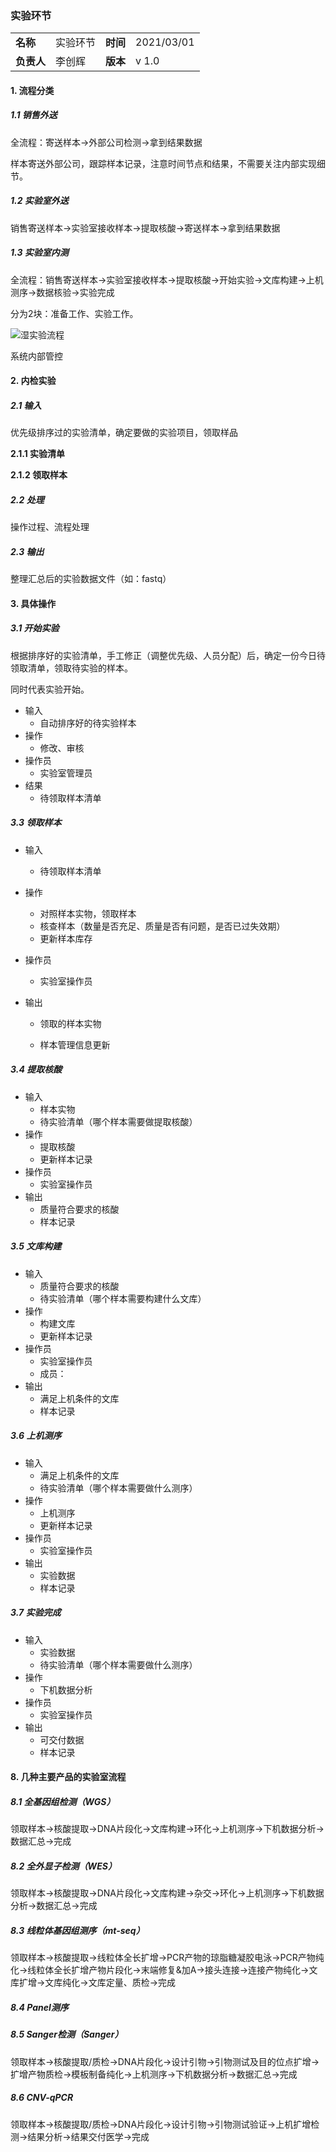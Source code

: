 ### 实验环节
|            |          |          |            |
| ---------- | -------- | -------- | ---------- |
| **名称**   | 实验环节 | **时间** | 2021/03/01 |
| **负责人** | 李创辉   | **版本** | v 1.0      |

#### 1. 流程分类

##### 1.1 销售外送

全流程：寄送样本->外部公司检测->拿到结果数据

样本寄送外部公司，跟踪样本记录，注意时间节点和结果，不需要关注内部实现细节。

##### 1.2 实验室外送

销售寄送样本->实验室接收样本->提取核酸->寄送样本->拿到结果数据

##### 1.3 实验室内测

全流程：销售寄送样本->实验室接收样本->提取核酸->开始实验->文库构建->上机测序->数据核验->实验完成



分为2块：准备工作、实验工作。



![湿实验流程](https://chv.oss-cn-shanghai.aliyuncs.com/aegicare/docs/2.1.%E5%AE%9E%E9%AA%8C%E5%AE%A4.png)

系统内部管控

#### 2. 内检实验

##### 2.1 输入

优先级排序过的实验清单，确定要做的实验项目，领取样品

**2.1.1 实验清单**

**2.1.2 领取样本**

##### 2.2 处理

操作过程、流程处理

##### 2.3 输出

整理汇总后的实验数据文件（如：fastq）

#### 3. 具体操作

##### 3.1 开始实验

根据排序好的实验清单，手工修正（调整优先级、人员分配）后，确定一份今日待领取清单，领取待实验的样本。

同时代表实验开始。

+ 输入
  - 自动排序好的待实验样本
+ 操作
  + 修改、审核
+ 操作员
  + 实验室管理员
+ 结果
  + 待领取样本清单


##### 3.3 领取样本

+ 输入
  + 待领取样本清单
  
+ 操作
  
  + 对照样本实物，领取样本
  + 核查样本（数量是否充足、质量是否有问题，是否已过失效期）
  + 更新样本库存
  
+ 操作员
  
  + 实验室操作员
  
+ 输出
  
  + 领取的样本实物
  
  + 样本管理信息更新

##### 3.4 提取核酸

+ 输入
  + 样本实物
  + 待实验清单（哪个样本需要做提取核酸）
+ 操作
  + 提取核酸
  + 更新样本记录
+ 操作员
  + 实验室操作员
+ 输出
  + 质量符合要求的核酸
  + 样本记录

##### 3.5 文库构建

+ 输入
  + 质量符合要求的核酸
  + 待实验清单（哪个样本需要构建什么文库）
+ 操作
  + 构建文库
  + 更新样本记录
+ 操作员
  + 实验室操作员
  + 成员：
+ 输出
  + 满足上机条件的文库
  + 样本记录

##### 3.6 上机测序

+ 输入
  + 满足上机条件的文库
  + 待实验清单（哪个样本需要做什么测序）
+ 操作
  + 上机测序
  + 更新样本记录
+ 操作员
  + 实验室操作员
+ 输出
  + 实验数据
  + 样本记录

##### 3.7 实验完成

+ 输入
  + 实验数据
  + 待实验清单（哪个样本需要做什么测序）
+ 操作
  + 下机数据分析
+ 操作员
  + 实验室操作员
+ 输出
  + 可交付数据
  + 样本记录



#### 8. 几种主要产品的实验室流程

##### 8.1 全基因组检测（WGS）

领取样本->核酸提取->DNA片段化->文库构建->环化->上机测序->下机数据分析->数据汇总->完成

##### 8.2 全外显子检测（WES）

领取样本->核酸提取->DNA片段化->文库构建->杂交->环化->上机测序->下机数据分析->数据汇总->完成

##### 8.3 线粒体基因组测序（mt-seq）

领取样本->核酸提取->线粒体全长扩增->PCR产物的琼脂糖凝胶电泳->PCR产物纯化->线粒体全长扩增产物片段化->末端修复&加A->接头连接->连接产物纯化->文库扩增->文库纯化->文库定量、质检->完成

##### 8.4 Panel测序

##### 8.5 Sanger检测（Sanger）

领取样本->核酸提取/质检->DNA片段化->设计引物->引物测试及目的位点扩增->扩增产物质检->模板制备纯化->上机测序->下机数据分析->数据汇总->完成

##### 8.6 CNV-qPCR

领取样本->核酸提取/质检->DNA片段化->设计引物->引物测试验证->上机扩增检测->结果分析->结果交付医学->完成





